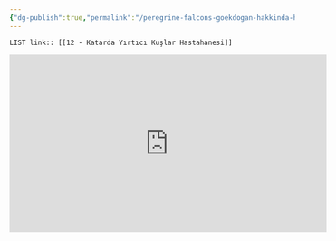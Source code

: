 ```yaml
---
{"dg-publish":true,"permalink":"/peregrine-falcons-goekdogan-hakkinda-hersey/goekdogan-sss/12-katarda-yirtici-kuslar-hastahanesi/"}
---
```


`LIST link:: [[12 - Katarda Yırtıcı Kuşlar Hastahanesi]] `

<iframe width="560" height="315" src="https://www.youtube.com/embed/MpQh5tCEO3g?si=xRSgRO0IaDPDrlwk" title="YouTube video player" frameborder="0" allow="accelerometer; autoplay; clipboard-write; encrypted-media; gyroscope; picture-in-picture; web-share" referrerpolicy="strict-origin-when-cross-origin" allowfullscreen></iframe>